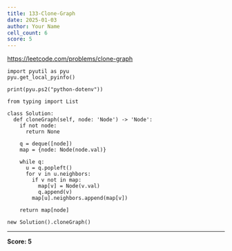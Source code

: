 ```yaml
---
title: 133-Clone-Graph
date: 2025-01-03
author: Your Name
cell_count: 6
score: 5
---
```


https://leetcode.com/problems/clone-graph


```
import pyutil as pyu
pyu.get_local_pyinfo()
```


```
print(pyu.ps2("python-dotenv"))
```


```
from typing import List
```


```
class Solution:
  def cloneGraph(self, node: 'Node') -> 'Node':
    if not node:
      return None

    q = deque([node])
    map = {node: Node(node.val)}

    while q:
      u = q.popleft()
      for v in u.neighbors:
        if v not in map:
          map[v] = Node(v.val)
          q.append(v)
        map[u].neighbors.append(map[v])

    return map[node]
```


```
new Solution().cloneGraph()
```


---
**Score: 5**